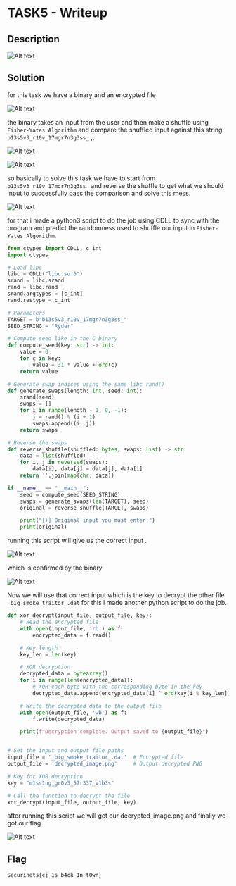 # TASK5 - Writeup

## Description

![Alt text](img/1.png)

## Solution

for this task we have a binary and an encrypted file

![Alt text](img/2.png)

the binary takes an input from the user and then make a shuffle using `Fisher-Yates Algorithm` and compare the shuffled input against this string `b13s5v3_r10v_17mgr7n3g3ss_` ,,

![Alt text](img/3.png)

![Alt text](img/4.png)

so basically to solve this task we have to start from `b13s5v3_r10v_17mgr7n3g3ss_` and reverse the shuffle to get what we should input to successfully pass the comparison and solve this mess.

![Alt text](gif/1.gif)

for that i made a python3 script to do the job using CDLL to sync with the program and predict the randomness used to shuffle our input in `Fisher-Yates Algorithm`.

```python
from ctypes import CDLL, c_int
import ctypes

# Load libc
libc = CDLL("libc.so.6")
srand = libc.srand
rand = libc.rand
srand.argtypes = [c_int]
rand.restype = c_int

# Parameters
TARGET = b"b13s5v3_r10v_17mgr7n3g3ss_"
SEED_STRING = "Ryder"

# Compute seed like in the C binary
def compute_seed(key: str) -> int:
    value = 0
    for c in key:
        value = 31 * value + ord(c)
    return value

# Generate swap indices using the same libc rand()
def generate_swaps(length: int, seed: int):
    srand(seed)
    swaps = []
    for i in range(length - 1, 0, -1):
        j = rand() % (i + 1)
        swaps.append((i, j))
    return swaps

# Reverse the swaps
def reverse_shuffle(shuffled: bytes, swaps: list) -> str:
    data = list(shuffled)
    for i, j in reversed(swaps):
        data[i], data[j] = data[j], data[i]
    return ''.join(map(chr, data))

if __name__ == "__main__":
    seed = compute_seed(SEED_STRING)
    swaps = generate_swaps(len(TARGET), seed)
    original = reverse_shuffle(TARGET, swaps)

    print("[+] Original input you must enter:")
    print(original)

```

running this script will give us the correct input .

![Alt text](img/5.png)

which is confirmed by the binary

![Alt text](img/6.png)

Now we will use that correct input which is the key to decrypt the other file `_big_smoke_traitor_.dat`
for this i made another python script to do the job.

```python
def xor_decrypt(input_file, output_file, key):
    # Read the encrypted file
    with open(input_file, 'rb') as f:
        encrypted_data = f.read()

    # Key length
    key_len = len(key)

    # XOR decryption
    decrypted_data = bytearray()
    for i in range(len(encrypted_data)):
        # XOR each byte with the corresponding byte in the key
        decrypted_data.append(encrypted_data[i] ^ ord(key[i % key_len]))

    # Write the decrypted data to the output file
    with open(output_file, 'wb') as f:
        f.write(decrypted_data)

    print(f"Decryption complete. Output saved to {output_file}")


# Set the input and output file paths
input_file = '_big_smoke_traitor_.dat'  # Encrypted file
output_file = 'decrypted_image.png'     # Output decrypted PNG

# Key for XOR decryption
key = "m1ss1ng_gr0v3_57r337_v1b3s"

# Call the function to decrypt the file
xor_decrypt(input_file, output_file, key)

```

after running this script we will get our decrypted_image.png and finally we got our flag

![Alt text](img/decrypted_image.png)

## Flag

```
Securinets{cj_1s_b4ck_1n_t0wn}
```
